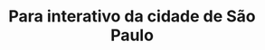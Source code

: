 # Para interativo da cidade de São Paulo

<html align="center" width="800" height="600" src="https://raw.githubusercontent.com/WOLFurriell/interactive_map_SP/master/SP_RISK.html">

